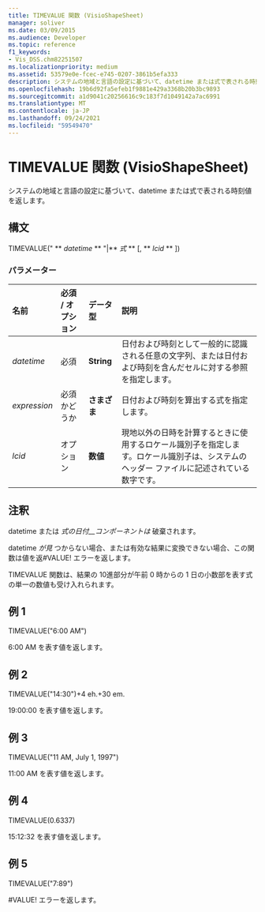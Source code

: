 ```yaml
---
title: TIMEVALUE 関数 (VisioShapeSheet)
manager: soliver
ms.date: 03/09/2015
ms.audience: Developer
ms.topic: reference
f1_keywords:
- Vis_DSS.chm82251507
ms.localizationpriority: medium
ms.assetid: 53579e0e-fcec-e745-0207-3861b5efa333
description: システムの地域と言語の設定に基づいて、datetime または式で表される時刻値を返します。
ms.openlocfilehash: 19b6d92fa5efeb1f9881e429a3368b20b3bc9893
ms.sourcegitcommit: a1d9041c20256616c9c183f7d1049142a7ac6991
ms.translationtype: MT
ms.contentlocale: ja-JP
ms.lasthandoff: 09/24/2021
ms.locfileid: "59549470"
---
```

# <a name="timevalue-function-visioshapesheet"></a>TIMEVALUE 関数 (VisioShapeSheet)

システムの地域と言語の設定に基づいて、datetime または式で表される時刻値を返します。  
  
## <a name="syntax"></a>構文

TIMEVALUE(" ** *datetime* ** "|** *式* ** [, ** *lcid* ** ]) 
  
### <a name="parameters"></a>パラメーター

|**名前**|**必須 / オプション**|**データ型**|**説明**|
|:-----|:-----|:-----|:-----|
| _datetime_ <br/> |必須  <br/> |**String** <br/> | 日付および時刻として一般的に認識される任意の文字列、または日付および時刻を含んだセルに対する参照を指定します。  <br/> |
| _expression_ <br/> |必須かどうか  <br/> |**さまざま** <br/> | 日付および時刻を算出する式を指定します。  <br/> |
| _lcid_ <br/> |オプション  <br/> |**数値** <br/> |現地以外の日時を計算するときに使用するロケール識別子を指定します。ロケール識別子は、システムのヘッダー ファイルに記述されている数字です。  <br/> |
   
## <a name="remarks"></a>注釈

datetime または _式の日付__コンポーネントは_ 破棄されます。 
  
datetime  _が見_ つからない場合、または有効な結果に変換できない場合、この関数は値を返#VALUE! エラーを返します。 
  
TIMEVALUE 関数は、結果の 10進部分が午前 0 時からの 1 日の小数部を表す式の単一の数値も受け入れられます。 
  
## <a name="example-1"></a>例 1

TIMEVALUE("6:00 AM")
  
6:00 AM を表す値を返します。
  
## <a name="example-2"></a>例 2

TIMEVALUE("14:30")+4 eh.+30 em.
  
19:00:00 を表す値を返します。
  
## <a name="example-3"></a>例 3

TIMEVALUE("11 AM, July 1, 1997")
  
11:00 AM を表す値を返します。
  
## <a name="example-4"></a>例 4

TIMEVALUE(0.6337)
  
15:12:32 を表す値を返します。
  
## <a name="example-5"></a>例 5

TIMEVALUE("7:89")
  
#VALUE! エラーを返します。
  

